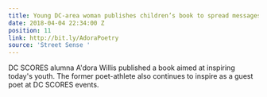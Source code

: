 ```yaml
---
title: Young DC-area woman publishes children’s book to spread messages of positivity
date: 2018-04-04 22:34:00 Z
position: 11
link: http://bit.ly/AdoraPoetry
source: 'Street Sense '
---
```


DC SCORES alumna A'dora Willis published a book aimed at inspiring today's youth. The former poet-athlete also continues to inspire as a guest poet at DC SCORES events. 